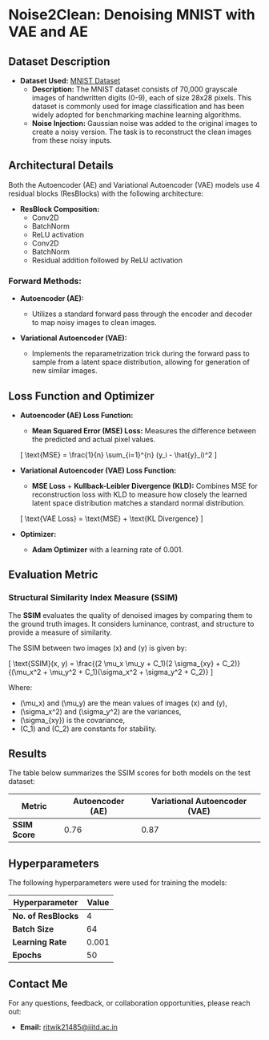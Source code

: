 # Noise2Clean: Denoising MNIST with VAE and AE

## Dataset Description

- **Dataset Used:** [MNIST Dataset](http://yann.lecun.com/exdb/mnist/)
  - **Description:** The MNIST dataset consists of 70,000 grayscale images of handwritten digits (0-9), each of size 28x28 pixels. This dataset is commonly used for image classification and has been widely adopted for benchmarking machine learning algorithms.
  - **Noise Injection:** Gaussian noise was added to the original images to create a noisy version. The task is to reconstruct the clean images from these noisy inputs.

## Architectural Details

Both the Autoencoder (AE) and Variational Autoencoder (VAE) models use 4 residual blocks (ResBlocks) with the following architecture:

- **ResBlock Composition:**
  - Conv2D
  - BatchNorm
  - ReLU activation
  - Conv2D
  - BatchNorm
  - Residual addition followed by ReLU activation

### Forward Methods:

- **Autoencoder (AE):**
  - Utilizes a standard forward pass through the encoder and decoder to map noisy images to clean images.

- **Variational Autoencoder (VAE):**
  - Implements the reparametrization trick during the forward pass to sample from a latent space distribution, allowing for generation of new similar images.

## Loss Function and Optimizer

- **Autoencoder (AE) Loss Function:**
  - **Mean Squared Error (MSE) Loss:** Measures the difference between the predicted and actual pixel values.
  
  \[
  \text{MSE} = \frac{1}{n} \sum_{i=1}^{n} (y_i - \hat{y}_i)^2
  \]
  
- **Variational Autoencoder (VAE) Loss Function:**
  - **MSE Loss** + **Kullback-Leibler Divergence (KLD):** Combines MSE for reconstruction loss with KLD to measure how closely the learned latent space distribution matches a standard normal distribution.
  
  \[
  \text{VAE Loss} = \text{MSE} + \text{KL Divergence}
  \]

- **Optimizer:** 
  - **Adam Optimizer** with a learning rate of 0.001.

## Evaluation Metric

### Structural Similarity Index Measure (SSIM)

The **SSIM** evaluates the quality of denoised images by comparing them to the ground truth images. It considers luminance, contrast, and structure to provide a measure of similarity.

The SSIM between two images \(x\) and \(y\) is given by:

\[
\text{SSIM}(x, y) = \frac{(2 \mu_x \mu_y + C_1)(2 \sigma_{xy} + C_2)}{(\mu_x^2 + \mu_y^2 + C_1)(\sigma_x^2 + \sigma_y^2 + C_2)}
\]

Where:
- \(\mu_x\) and \(\mu_y\) are the mean values of images \(x\) and \(y\),
- \(\sigma_x^2\) and \(\sigma_y^2\) are the variances,
- \(\sigma_{xy}\) is the covariance,
- \(C_1\) and \(C_2\) are constants for stability.

## Results

The table below summarizes the SSIM scores for both models on the test dataset:

| Metric              | Autoencoder (AE) | Variational Autoencoder (VAE) |
|---------------------|------------------|-------------------------------|
| **SSIM Score**      | 0.76             | 0.87                          |

## Hyperparameters

The following hyperparameters were used for training the models:

| Hyperparameter      | Value  |
|---------------------|--------|
| **No. of ResBlocks** | 4      |
| **Batch Size**      | 64     |
| **Learning Rate**   | 0.001  |
| **Epochs**          | 50     |

## Contact Me

For any questions, feedback, or collaboration opportunities, please reach out:

- **Email:** ritwik21485@iiitd.ac.in
